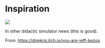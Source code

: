 # Inspiration

![](https://db-feed.s3.amazonaws.com/legacy/Screen_Shot_2018_10_22_at_10_52_11_AM-1540220011901.png)

In other didactic simulator news (this is good).

From: https://direkris.itch.io/you-are-jeff-bezos
